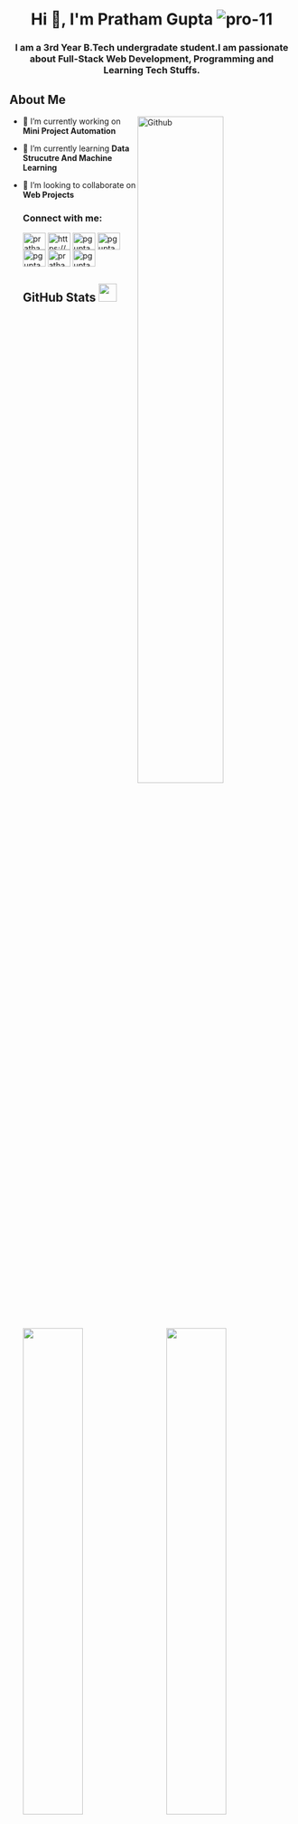  
 
 <h1 align="center">Hi 👋, I'm Pratham Gupta <img src="https://komarev.com/ghpvc/?username=pro-11&label=Profile%20views&color=0e75b6&style=flat"
        alt="pro-11" />
        </h1>
        
  <h3  align="center">I am a 3rd Year B.Tech undergradate student.I am
        passionate about Full-Stack Web Development, Programming and Learning Tech Stuffs.</h3>
            
  <h2> About Me</h2> 
            <img width="55%" align="right" alt="Github" src="https://raw.githubusercontent.com/onimur/.github/master/.resources/git-header.svg" /> 
           

- 🔭 I’m currently working on **Mini Project Automation**

- 🌱 I’m currently learning **Data Strucutre And Machine Learning**

- 👯 I’m looking to collaborate on **Web Projects**

    
    
                
    <h3 align="left">Connect with me:</h3>
  
     <a href="https://linkedin.com/in/pratham-gupta-58105b238" target="blank"><img align="center" src="https://raw.githubusercontent.com/rahuldkjain/github-profile-readme-generator/master/src/images/icons/Social/linked-in-alt.svg" alt="pratham-gupta-58105b238" height="30" width="40" /></a>
<a href="https://fb.com/https://m.facebook.com/pratham.gupta.522" target="blank"><img align="center" src="https://raw.githubusercontent.com/rahuldkjain/github-profile-readme-generator/master/src/images/icons/Social/facebook.svg" alt="https://m.facebook.com/pratham.gupta.522" height="30" width="40" /></a>
<a href="https://instagram.com/pgupta_4596" target="blank"><img align="center" src="https://raw.githubusercontent.com/rahuldkjain/github-profile-readme-generator/master/src/images/icons/Social/instagram.svg" alt="pgupta_4596" height="30" width="40" /></a>
<a href="https://www.codechef.com/users/pgupta_4596" target="blank"><img align="center" src="https://cdn.jsdelivr.net/npm/simple-icons@3.1.0/icons/codechef.svg" alt="pgupta_4596" height="30" width="40" /></a>
<a href="https://www.hackerrank.com/pgupta4596" target="blank"><img align="center" src="https://raw.githubusercontent.com/rahuldkjain/github-profile-readme-generator/master/src/images/icons/Social/hackerrank.svg" alt="pgupta4596" height="30" width="40" /></a>
<a href="https://www.leetcode.com/pratham_1" target="blank"><img align="center" src="https://raw.githubusercontent.com/rahuldkjain/github-profile-readme-generator/master/src/images/icons/Social/leet-code.svg" alt="pratham_1" height="30" width="40" /></a>
<a href="https://auth.geeksforgeeks.org/user/pgupta_4596" target="blank"><img align="center" src="https://raw.githubusercontent.com/rahuldkjain/github-profile-readme-generator/master/src/images/icons/Social/geeks-for-geeks.svg" alt="pgupta_4596" height="30" width="40" /></a>
 <a href="https://github.com/anuraghazra/github-readme-stats"></a>
        <h2>GitHub Stats <img src='https://media1.giphy.com/media/du3J3cXyzhj75IOgvA/giphy.gif?cid=ecf05e47x2g034i9pzwtzzsd3xgg2w9nr94t4tflbbgo3008&rid=giphy.gif' width='32px'> </h2>  
    </a>
   <a href="https://git.io/streak-stats">
        <img align="left" width="47%" src="https://github-readme-streak-stats.herokuapp.com?user=pro-11&theme=dark&hide_border=true&date_format=M%20j%5B%2C%20Y%5D"/>
      </a>
      <a href="https://github.com/anuraghazra/github-readme-stats">
        <img align="right" width="47%" src="https://github-readme-stats.vercel.app/api?username=pro-11&show_icons=true&count_private=true&theme=dracula&include_all_commits"/>
      </a>
     
